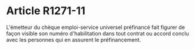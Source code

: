 # Article R1271-11

  
L'émetteur du chèque emploi-service universel préfinancé fait figurer de façon visible son numéro d'habilitation dans tout contrat ou accord conclu avec les personnes qui en assurent le préfinancement.